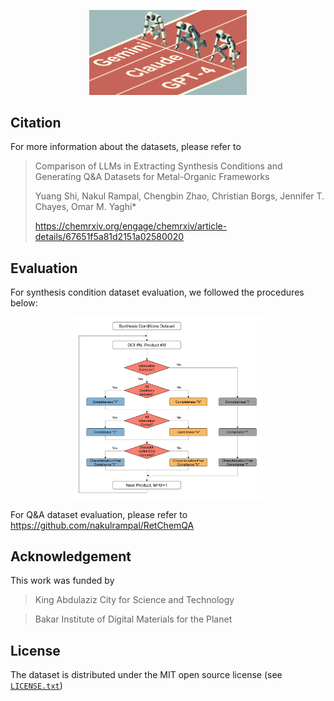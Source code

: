 <p align="center">
<img src="./TOC.jpg" width="50%" height="50%">
</p>

## Citation

For more information about the datasets, please refer to 
>Comparison of LLMs in Extracting Synthesis Conditions and Generating Q&A Datasets for Metal-Organic Frameworks
>
>Yuang Shi, Nakul Rampal, Chengbin Zhao, Christian Borgs, Jennifer T. Chayes, Omar M. Yaghi*
>
>https://chemrxiv.org/engage/chemrxiv/article-details/67651f5a81d2151a02580020

## Evaluation

For synthesis condition dataset evaluation, we followed the procedures below:
<p align="center">
<img src="./Procedure.png" width="60%" height="60%">
</p>

For Q&A dataset evaluation, please refer to 
  https://github.com/nakulrampal/RetChemQA

## Acknowledgement
This work was funded by 
>King Abdulaziz City for Science and Technology

>Bakar Institute of Digital Materials for the Planet

## License 

The dataset is distributed under the MIT open source license (see [`LICENSE.txt`](LICENSE.txt))
